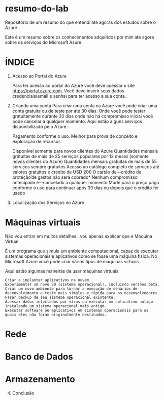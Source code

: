 # resumo-do-lab
Repositório de um resumo do que entendi até agoras dos estudos sobre o Azure


Este é um resumo sobre os conhecimentos adquiridos por mim até agora sobre os serviços do Microsoft Azure.

# ÍNDICE

1. Acesso ao Portal do Azure
	
	Para ter acesso ao portal do Azure você deve acessar o site https://portal.azure.com.
Você deve inserir seus dados credenciais(email e senha) para ter acesso a sua conta.

2. Criando uma conta
	Para criar uma conta na Azure você pode criar uma conta gratuita ou de teste por até 30 dias. Onde você pode testar gratuitamente durante 30 dias onde não há compromisso inicial
	você pode cancelar a qualquer momento.
	Aqui estão alguns serviços disponibilizado pelo Azure :
	
	Pagamento conforme o uso.
	Melhor para prova de conceito e exploração de recursos

    Disponível somente para novos clientes do Azure
    Quantidades mensais gratuitas de mais de 25 serviços populares por 12 meses (somente novos clientes do Azure)
    Quantidades mensais gratuitas de mais de 55 serviços sempre gratuitos
    Acesso ao catálogo completo de serviços até valores gratuitos e crédito de USD 200
    O cartão de—crédito de proteção’de gastos não será cobrado*
    Nenhum compromisso antecipado é—cancelado a qualquer momento
    Mude para o preço pago conforme o uso para continuar após 30 dias ou depois que o crédito for usado




3. Localização dos Serviços no Azure
# Máquinas virtuais
Não vou entrar em muitos detalhes , vou apenas explicar que é Máquina Virtual

É um programa que simula um ambiente computacional, capaz de executar sistemas operacionais e aplicativos como se fosse uma máquina física.
No Microsoft Azure você  pode criar vários tipos de máquinas virtuais .


Aqui estão algumas maneiras de usar máquinas virtuais:

    Criar e implantar aplicativos na nuvem.
    Experimentar um novo SO (sistema operacional), incluindo versões beta.
    Criar um novo ambiente para tornar a execução de cenários de desenvolvimento e teste mais simples e rápida para os desenvolvedores.
    Fazer backup de seu sistema operacional existente.
    Acessar dados infectados por vírus ou executar um aplicativo antigo instalando um sistema operacional mais antigo.
    Executar software ou aplicativos em sistemas operacionais para os quais eles não foram originalmente destinados.



# Rede

# Banco de Dados
# Armazenamento
4. Conclusão

